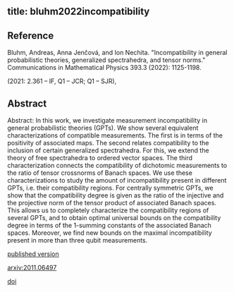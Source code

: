 title: bluhm2022incompatibility
---


## Reference

Bluhm, Andreas, Anna Jenčová, and Ion Nechita. "Incompatibility in general probabilistic theories, generalized spectrahedra, and tensor norms." Communications in Mathematical Physics 393.3 (2022): 1125-1198.

(2021: 2.361 – IF, Q1 – JCR; Q1 – SJR),

## Abstract 

Abstract:  In this work, we investigate measurement incompatibility in general
probabilistic theories (GPTs). We show several equivalent characterizations of
compatible measurements. The first is in terms of the positivity of associated
maps. The second relates compatibility to the inclusion of certain generalized
spectrahedra. For this, we extend the theory of free spectrahedra to ordered
vector spaces. The third characterization connects the compatibility of
dichotomic measurements to the ratio of tensor crossnorms of Banach spaces. We
use these characterizations to study the amount of incompatibility present in
different GPTs, i.e. their compatibility regions. For centrally symmetric GPTs,
we show that the compatibility degree is given as the ratio of the injective
and the projective norm of the tensor product of associated Banach spaces. This
allows us to completely characterize the compatibility regions of several GPTs,
and to obtain optimal universal bounds on the compatibility degree in terms of
the 1-summing constants of the associated Banach spaces. Moreover, we find new
bounds on the maximal incompatibility present in more than three qubit
measurements.

    

[published version](bluhm2022incompatibility/published.pdf)

[arxiv:2011.06497](https://arxiv.org/abs/2011.06497)

[doi](https://doi.org/10.1007/s00220-022-04379-w)


